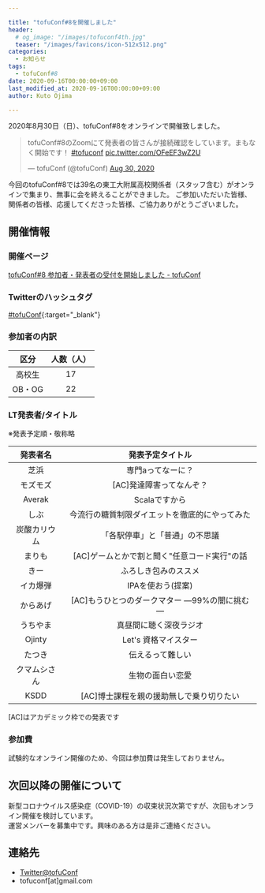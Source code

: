 ```yaml
---

title: "tofuConf#8を開催しました"
header:
  # og_image: "/images/tofuconf4th.jpg"
  teaser: "/images/favicons/icon-512x512.png"
categories: 
  - お知らせ
tags:
  - tofuConf#8
date: 2020-09-16T00:00:00+09:00
last_modified_at: 2020-09-16T00:00:00+09:00
author: Kuto Ojima

---
```


2020年8月30日（日）、tofuConf#8をオンラインで開催致しました。

<blockquote class="twitter-tweet"><p lang="ja" dir="ltr">tofuConf#8のZoomにて発表者の皆さんが接続確認をしています。まもなく開始です！ <a href="https://twitter.com/hashtag/tofuconf?src=hash&amp;ref_src=twsrc%5Etfw">#tofuconf</a> <a href="https://t.co/OFeEF3wZ2U">pic.twitter.com/OFeEF3wZ2U</a></p>&mdash; tofuConf (@tofuConf) <a href="https://twitter.com/tofuConf/status/1299937119553552384?ref_src=twsrc%5Etfw">Aug 30, 2020</a></blockquote> <script async src="https://platform.twitter.com/widgets.js" charset="utf-8"></script>

今回のtofuConf#8では39名の東工大附属高校関係者（スタッフ含む）がオンラインで集まり、無事に会を終えることができました。
ご参加いただいた皆様、関係者の皆様、応援してくださった皆様、ご協力ありがとうございました。

## 開催情報

### 開催ページ

[tofuConf#8 参加者・発表者の受付を開始しました - tofuConf](/2020-08-01/8th-tofuconf-general.html)

### Twitterのハッシュタグ

[#tofuConf](https://twitter.com/hashtag/tofuConf){:target="_blank"}

### 参加者の内訳

| 区分 | 人数（人） |
|:----:|:----------:|
| 高校生 | 17 |
| OB・OG | 22 |

### LT発表者/タイトル

※発表予定順・敬称略

| 発表者名 | 発表予定タイトル |
|:--------:|:----------------------:|
|芝浜|専門aってなーに？|
|モズモズ|[AC]発達障害ってなんぞ？|
|Averak|Scalaですから|
|しぶ|今流行の糖質制限ダイエットを徹底的にやってみた|
|炭酸カリウム|「各駅停車」と「普通」の不思議|
|まりも|[AC]ゲームとかで割と聞く"任意コード実行"の話|
|きー|ふろしき包みのススメ|
|イカ爆弾|IPAを使おう(提案)|
|からあげ|[AC]もうひとつのダークマター ―99%の闇に挑む―|
|うちやま|真昼間に聴く深夜ラジオ|
|Ojinty|Let's 資格マイスター|
|たつき|伝えるって難しい|
|クマムシさん|生物の面白い恋愛|
|KSDD|[AC]博士課程を親の援助無しで乗り切りたい|

[AC]はアカデミック枠での発表です

### 参加費

試験的なオンライン開催のため、今回は参加費は発生しておりません。

## 次回以降の開催について

新型コロナウイルス感染症（COVID-19）の収束状況次第ですが、次回もオンライン開催を検討しています。  
運営メンバーを募集中です。興味のある方は是非ご連絡ください。

## 連絡先

* [Twitter@tofuConf](https://twitter.com/tofuConf)
* tofuconf[at]gmail.com
